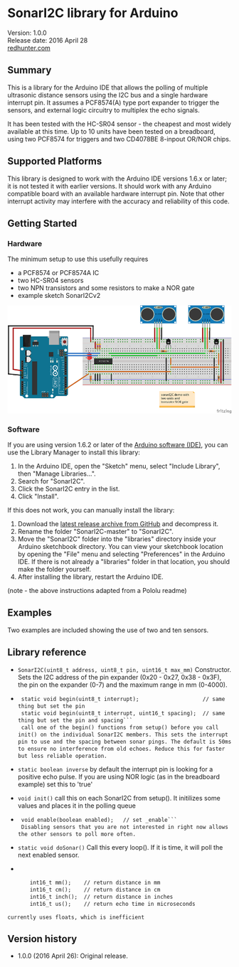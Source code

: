 # SonarI2C library for Arduino

Version: 1.0.0<br>
Release date: 2016 April 28<br>
[redhunter.com](http://redhunter.com/blog/category/technology/arduino/)


## Summary

This is a library for the Arduino IDE that allows the polling of multiple ultrasonic distance sensors using the I2C bus and a single hardware interrupt pin. It assumes a PCF8574(A) type port expander to trigger the sensors, and external logic circuitry to multiplex the echo signals.

It has been tested with the HC-SR04 sensor - the cheapest and most widely available at this time. Up to 10 units have been tested on a breadboard, using two PCF8574 for triggers and two CD4078BE 8-inpout OR/NOR chips.

## Supported Platforms

This library is designed to work with the Arduino IDE versions 1.6.x or later; it is not tested it with earlier versions. It should work with any Arduino compatible board with an available hardware interrupt pin. Note that other interrupt activity may interfere with the accuracy and reliability of this code.

## Getting Started

### Hardware

The minimum setup to use this usefully requires

* a PCF8574 or PCF8574A IC
* two HC-SR04 sensors
* two NPN transistors and some resistors to make a NOR gate
* example sketch SonarI2Cv2

![basic breadboard test](https://github.com/arielnh56/SonarI2C/blob/master/extras/sonarI2Cdemo1_bb.png) 

### Software

If you are using version 1.6.2 or later of the [Arduino software (IDE)](http://www.arduino.cc/en/Main/Software), you can use the Library Manager to install this library:

1. In the Arduino IDE, open the "Sketch" menu, select "Include Library", then "Manage Libraries...".
2. Search for "SonarI2C".
3. Click the SonarI2C entry in the list.
4. Click "Install".

If this does not work, you can manually install the library:

1. Download the [latest release archive from GitHub](https://github.com/arielnh56/SonarI2C/releases) and decompress it.
2. Rename the folder "SonarI2C-master" to "SonarI2C".
3. Move the "SonarI2C" folder into the "libraries" directory inside your Arduino sketchbook directory.  You can view your sketchbook location by opening the "File" menu and selecting "Preferences" in the Arduino IDE.  If there is not already a "libraries" folder in that location, you should make the folder yourself.
4. After installing the library, restart the Arduino IDE.

(note - the above instructions adapted from a Pololu readme)

## Examples

Two examples are included showing the use of two and ten sensors.

## Library reference

* ```SonarI2C(uint8_t address, uint8_t pin, uint16_t max_mm)```
   Constructor. Sets the I2C address of the pin expander (0x20 - 0x27, 0x38 - 0x3F), the pin on the expander (0-7) and the maximum range in mm (0-4000). 

* ```static void begin();                                     // call from setup(). Defaults to pin 2 and 50ms
   static void begin(uint8_t interrupt);                    // same thing but set the pin
   static void begin(uint8_t interrupt, uint16_t spacing);  // same thing but set the pin and spacing```
   call one of the begin() functions from setup() before you call init() on the individual SonarI2C members. This sets the interrupt pin to use and the spacing between sonar pings. The default is 50ms to ensure no interference from old echoes. Reduce this for faster but less reliable operation.

*  ```static boolean inverse```
   by default the interrupt pin is looking for a positive echo pulse. If you are using NOR logic (as in the breadboard example) set this to
   'true'
* ```void init()```
   call this on each SonarI2C from setup(). It initilizes some values and places it in the polling queue

* ```boolean enabled();  // query if enabled
   void enable(boolean enabled);   // set _enable```
   Disabling sensors that you are not interested in right now allows the other sensors to poll more often.

* ```static void doSonar()```
  Call this every loop(). If it is time, it will poll the next enabled sensor.

*
```
       int16_t mm();    // return distance in mm
       int16_t cm();    // return distance in cm
       int16_t inch();  // return distance in inches
       int16_t us();    // return echo time in microseconds
```
    currently uses floats, which is inefficient

## Version history

* 1.0.0 (2016 April 26): Original release.





